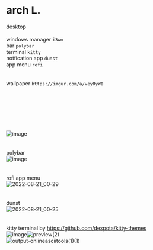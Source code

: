 # arch L.
desktop
<br> 
<br> windows manager ``i3wm``
<br>bar ``polybar``
<br>terminal ``kitty``
<br>notfication app ``dunst``
<br>app menu ``rofi``
<br>
<br>
<br>wallpaper ``https://imgur.com/a/veyRyWI``
<br>
<br>
<br>
<br>
<br>
<br>
<br>
<br>![image](https://user-images.githubusercontent.com/109595809/185766147-08cb2688-59f1-4327-96ad-f9dfb60600b6.png)
<br>
<br>
<br>polybar
<br>![image](https://user-images.githubusercontent.com/109595809/185767104-2de9b723-8f10-43b5-a08c-4f90d461a4b3.png)
<br>
<br>
<br>rofi app menu 
<br>![2022-08-21_00-29](https://user-images.githubusercontent.com/109595809/185767261-09aae314-40df-4428-86a2-9570d175b50b.png)
<br>
<br>
<br>dunst
<br>![2022-08-21_00-25](https://user-images.githubusercontent.com/109595809/185767306-3954bbe2-1ca7-4000-8216-1918a4de654c.png)
<br>
<br>
<br>kitty terminal by https://github.com/dexpota/kitty-themes
<br>![image](https://user-images.githubusercontent.com/109595809/185805628-27e427eb-9eb1-4f6a-ae42-1dce22d6309f.png)![preview(2)](https://user-images.githubusercontent.com/109595809/185805706-005b1559-1a9b-4a2f-9906-fe36b45add26.png)
<br>![output-onlineasciitools(1)(1)](https://user-images.githubusercontent.com/109595809/185805806-4b71d128-1968-4e72-a365-e6f12a7cbc82.png)


